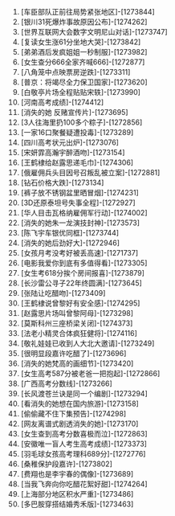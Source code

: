 
1. [车臣部队正前往局势紧张地区]-[1273844]
1. [银川31死爆炸事故原因公布]-[1274262]
1. [世界互联网大会数字文明尼山对话]-[1273747]
1. [复读女生涨61分坐地大哭]-[1273842]
1. [弟弟酒后发疯姐姐一秒制服]-[1273982]
1. [女生查分666全家齐喊666]-[1272877]
1. [八角笼中点映票房逆跌]-[1273311]
1. [普京：将竭尽全力保卫国家]-[1273620]
1. [白敬亭片场全程贴贴宋轶]-[1273990]
1. [河南高考成绩]-[1274412]
1. [消失的她 反赌宣传片]-[1273695]
1. [3人往海里扔100多个粽子]-[1272856]
1. [一家16口聚餐疑遭投毒]-[1273289]
1. [四川高考状元出炉]-[1273076]
1. [宋妍霏高瀚宇醉酒吻]-[1273154]
1. [王鹤棣给赵露思递毛巾]-[1274306]
1. [俄雇佣兵头目因号召叛乱被立案]-[1272881]
1. [钻石价格大跌]-[1273134]
1. [裤子放不锈钢盆里晒冒烟]-[1274231]
1. [3D还原泰坦号失事全程]-[1272927]
1. [华人目击瓦格纳雇佣军行动]-[1274002]
1. [消失的她朱一龙演技封神]-[1273573]
1. [陈飞宇车银优同框]-[1273744]
1. [消失的她后劲好大]-[1272946]
1. [女孩月考没考好被丢高速]-[1271737]
1. [电影我爱你到底有多值得看]-[1273305]
1. [女生考618分挨个房间报喜]-[1273879]
1. [长沙雷公寻子22年终圆满]-[1273645]
1. [张陆让吃醋吻]-[1273409]
1. [王鹤棣说曾黎好有安全感]-[1274295]
1. [赵露思片场叫曾黎阿母]-[1273298]
1. [莫斯科州三座桥梁关闭]-[1274373]
1. [法老小精灵合体疯狂健将]-[1274116]
1. [敬礼娃娃已收到人大北大邀请]-[1273249]
1. [很明显段嘉许吃醋了]-[1273696]
1. [消失的她梵高的画细节]-[1273420]
1. [女生高考587分被老爸一把抱起]-[1272866]
1. [广西高考分数线]-[1273266]
1. [长风渡苍兰诀是同一个编剧]-[1273294]
1. [看消失的她想在国内旅游]-[1273158]
1. [偷偷藏不住下集预告]-[1274298]
1. [网友离谱式剧透消失的她]-[1273170]
1. [女生查到高考分数喜极而泣]-[1272863]
1. [安徽唯一盲人考生高考成绩]-[1273373]
1. [羽毛球女孩高考理科689分]-[1272776]
1. [桑稚保护段嘉许]-[1273802]
1. [费翔也是李宇春的偶像]-[1273689]
1. [当我飞奔向你吃醋花絮好甜]-[1274264]
1. [上海部分地区积水严重]-[1273486]
1. [多巴胺穿搭结婚秀禾版]-[1273463]